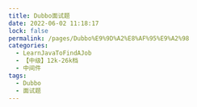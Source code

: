 ```yaml
---
title: Dubbo面试题
date: 2022-06-02 11:18:17
lock: false
permalink: /pages/Dubbo%E9%9D%A2%E8%AF%95%E9%A2%98
categories: 
  - LearnJavaToFindAJob
  - 【中级】12k-26k档
  - 中间件
tags: 
  - Dubbo
  - 面试题
---
```


